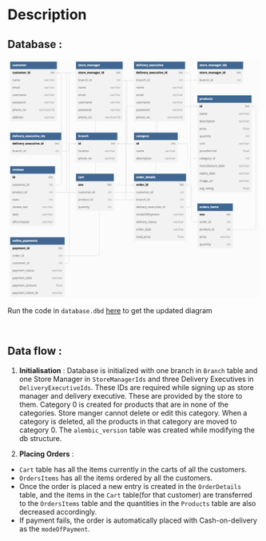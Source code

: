 # Description

## Database : 

![db](/static/img/db.jpg)

Run the code in `database.dbd` [here](https://dbdiagram.io/) to get the updated diagram

<br>

## Data flow :

1. <b>Initialisation</b> : Database is initialized with one branch in `Branch` table and one Store Manager in `StoreManagerIds` and three Delivery Executives in `DeliveryExecutiveIds`. These IDs are required while signing up as store manager and delivery executive. These are provided by the store to them. Category 0 is created for products that are in none of the categories. Store manger cannot delete or edit this category. When a category is deleted, all the products in that category are moved to category 0. The `alembic_version` table was created while modifying the db structure.

2. <b>Placing Orders</b> :

- `Cart` table has all the items currently in the carts of all the customers.
- `OrdersItems` has all the items ordered by all the customers.
- Once the order is placed a new entry is created in the `OrderDetails` table, and the items
in the `Cart` table(for that customer) are transferred to the `OrdersItems` table and the quantities in the `Products` table are also decreased accordingly.
- If payment fails, the order is automatically placed with Cash-on-delivery as the `modeOfPayment`.